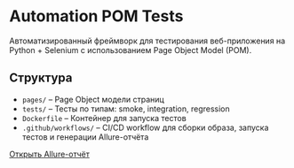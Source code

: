 # Automation POM Tests

Автоматизированный фреймворк для тестирования веб-приложения на Python + Selenium с использованием Page Object Model (POM).

## Структура

- `pages/` – Page Object модели страниц  
- `tests/` – Тесты по типам: smoke, integration, regression  
- `Dockerfile` – Контейнер для запуска тестов  
- `.github/workflows/` – CI/CD workflow для сборки образа, запуска тестов и генерации Allure-отчёта  

[Открыть Allure-отчёт](https://github.com/niiksolo/automation-pom-tests/suites/latest/artifacts/allure-report/allure-html/index.html)

